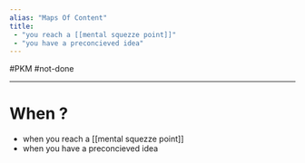 ```yaml
---
alias: "Maps Of Content"
title:
 - "you reach a [[mental squezze point]]"
 - "you have a preconcieved idea"
---
```

#PKM #not-done

----

# When ?
 - when you reach a [[mental squezze point]]
 - when you have a preconcieved idea



